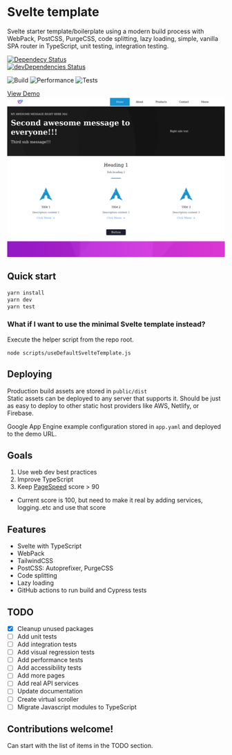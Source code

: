 # Svelte template

Svelte starter template/boilerplate using a modern build process with WebPack, PostCSS, PurgeCSS, code splitting, lazy loading, simple, vanilla SPA router in TypeScript, unit testing, integration testing.

[![Dependecy Status](https://david-dm.org/NazimAli2017/svelte-template.svg)](https://david-dm.org/NazimAli2017/svelte-template)  
[![devDependencies Status](https://david-dm.org/NazimAli2017/svelte-template/dev-status.svg)](https://david-dm.org/NazimAli2017/svelte-template?type=dev)

![Build](https://github.com/NazimAli2017/svelte-template/workflows/Build/badge.svg)
![Performance](https://github.com/NazimAli2017/svelte-template/workflows/Performance/badge.svg)
![Tests](https://github.com/NazimAli2017/svelte-template/workflows/Tests/badge.svg)

[View Demo](https://source-285017.uc.r.appspot.com/)
![Screenshot](screenshot.png)

## Quick start

```
yarn install
yarn dev
yarn test
```

### What if I want to use the minimal Svelte template instead?

Execute the helper script from the repo root.

```
node scripts/useDefaultSvelteTemplate.js
```

## Deploying

Production build assets are stored in `public/dist`  
Static assets can be deployed to any server that supports it. Should be just as easy to deploy to other static host providers like AWS, Netlify, or Firebase.

Google App Engine example configuration stored in `app.yaml` and deployed to the demo URL.

## Goals

1. Use web dev best practices
2. Improve TypeScript
3. Keep [PageSpeed](https://developers.google.com/speed/pagespeed/insights/?url=https%3A%2F%2Fsource-285017.uc.r.appspot.com%2F) score > 90

- Current score is 100, but need to make it real by adding services, logging..etc and use that score

## Features

- Svelte with TypeScript
- WebPack
- TailwindCSS
- PostCSS: Autoprefixer, PurgeCSS
- Code splitting
- Lazy loading
- GitHub actions to run build and Cypress tests

## TODO

- [x] Cleanup unused packages
- [ ] Add unit tests
- [ ] Add integration tests
- [ ] Add visual regression tests
- [ ] Add performance tests
- [ ] Add accessibility tests
- [ ] Add more pages
- [ ] Add real API services
- [ ] Update documentation
- [ ] Create virtual scroller
- [ ] Migrate Javascript modules to TypeScript

## Contributions welcome!

Can start with the list of items in the TODO section.

